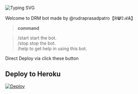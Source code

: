 ![Typing SVG](https://readme-typing-svg.herokuapp.com/?lines=Welcome+To+Txt+Uploader+Bot+!)

Welcome to DRM bot made by @rudraprasadpatro【﻿ℝ𝗨𝔇ℛѦ】

> **command**

> /start start the bot.  
> /stop stop the bot.  
> /help to get help in using this bot.

Direct Deploy via click these button 

## Deploy to Heroku

[![Deploy](https://www.herokucdn.com/deploy/button.svg)](https://heroku.com/deploy?template=https://www.github.com/nikhilsainiop/Saini-txt-direct)
